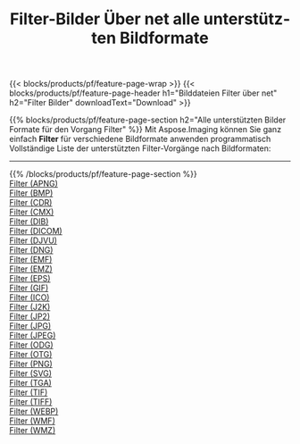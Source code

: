 ﻿---
title: Filter-Bilder Über net alle unterstützten Bildformate 
weight: 3920
url: /de/net/filter 
lang: de
langdirlevel: 2
locales: zh-hans,ja,it,ru,de,es,fr,nl,id,lt,pl,pt,vi,tr,ko,zh-hant,ar,hi,th,sv,cs,uk,he
description: Mit Aspose.Imaging können Sie ganz einfach Filter Bilder über net
---

{{< blocks/products/pf/feature-page-wrap >}}
{{< blocks/products/pf/feature-page-header h1="Bilddateien Filter über net" h2="Filter Bilder" downloadText="Download" >}}


{{% blocks/products/pf/feature-page-section  h2="Alle unterstützten Bilder Formate für den Vorgang Filter" %}}
Mit Aspose.Imaging können Sie ganz einfach **Filter** für verschiedene Bildformate anwenden programmatisch
<br/>
Vollständige Liste der unterstützten Filter-Vorgänge nach Bildformaten:
<hr/>
{{% /blocks/products/pf/feature-page-section %}}
<div class="container-fluid productfamilypage bg-gray">
    <div class="convertypes bg-gray agp-content section">
        <div class="container">
		<div class="row other-converters">
		    <div class='col-md-2 other-converter remove-lp remove-rp'><a href="/imaging/de/net/filter/apng" >Filter (APNG)</a></div><div class='col-md-2 other-converter remove-lp remove-rp'><a href="/imaging/de/net/filter/bmp" >Filter (BMP)</a></div><div class='col-md-2 other-converter remove-lp remove-rp'><a href="/imaging/de/net/filter/cdr" >Filter (CDR)</a></div><div class='col-md-2 other-converter remove-lp remove-rp'><a href="/imaging/de/net/filter/cmx" >Filter (CMX)</a></div><div class='col-md-2 other-converter remove-lp remove-rp'><a href="/imaging/de/net/filter/dib" >Filter (DIB)</a></div><div class='col-md-2 other-converter remove-lp remove-rp'><a href="/imaging/de/net/filter/dicom" >Filter (DICOM)</a></div><div class='col-md-2 other-converter remove-lp remove-rp'><a href="/imaging/de/net/filter/djvu" >Filter (DJVU)</a></div><div class='col-md-2 other-converter remove-lp remove-rp'><a href="/imaging/de/net/filter/dng" >Filter (DNG)</a></div><div class='col-md-2 other-converter remove-lp remove-rp'><a href="/imaging/de/net/filter/emf" >Filter (EMF)</a></div><div class='col-md-2 other-converter remove-lp remove-rp'><a href="/imaging/de/net/filter/emz" >Filter (EMZ)</a></div><div class='col-md-2 other-converter remove-lp remove-rp'><a href="/imaging/de/net/filter/eps" >Filter (EPS)</a></div><div class='col-md-2 other-converter remove-lp remove-rp'><a href="/imaging/de/net/filter/gif" >Filter (GIF)</a></div><div class='col-md-2 other-converter remove-lp remove-rp'><a href="/imaging/de/net/filter/ico" >Filter (ICO)</a></div><div class='col-md-2 other-converter remove-lp remove-rp'><a href="/imaging/de/net/filter/j2k" >Filter (J2K)</a></div><div class='col-md-2 other-converter remove-lp remove-rp'><a href="/imaging/de/net/filter/jp2" >Filter (JP2)</a></div><div class='col-md-2 other-converter remove-lp remove-rp'><a href="/imaging/de/net/filter/jpg" >Filter (JPG)</a></div><div class='col-md-2 other-converter remove-lp remove-rp'><a href="/imaging/de/net/filter/jpeg" >Filter (JPEG)</a></div><div class='col-md-2 other-converter remove-lp remove-rp'><a href="/imaging/de/net/filter/odg" >Filter (ODG)</a></div><div class='col-md-2 other-converter remove-lp remove-rp'><a href="/imaging/de/net/filter/otg" >Filter (OTG)</a></div><div class='col-md-2 other-converter remove-lp remove-rp'><a href="/imaging/de/net/filter/png" >Filter (PNG)</a></div><div class='col-md-2 other-converter remove-lp remove-rp'><a href="/imaging/de/net/filter/svg" >Filter (SVG)</a></div><div class='col-md-2 other-converter remove-lp remove-rp'><a href="/imaging/de/net/filter/tga" >Filter (TGA)</a></div><div class='col-md-2 other-converter remove-lp remove-rp'><a href="/imaging/de/net/filter/tif" >Filter (TIF)</a></div><div class='col-md-2 other-converter remove-lp remove-rp'><a href="/imaging/de/net/filter/tiff" >Filter (TIFF)</a></div><div class='col-md-2 other-converter remove-lp remove-rp'><a href="/imaging/de/net/filter/webp" >Filter (WEBP)</a></div><div class='col-md-2 other-converter remove-lp remove-rp'><a href="/imaging/de/net/filter/wmf" >Filter (WMF)</a></div><div class='col-md-2 other-converter remove-lp remove-rp'><a href="/imaging/de/net/filter/wmz" >Filter (WMZ)</a></div>
                </div>
        </div>
    </div>
</div>
<br/>


